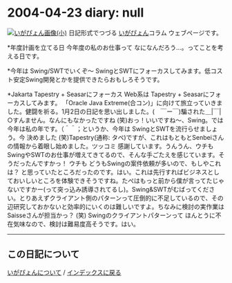 2004-04-23 diary: null
=====================================================================================================
[![いがぴょん画像(小)](https://igapyon.github.io/diary/images/iga200306s.jpg "いがぴょん")](https://igapyon.github.io/diary/memo/memoigapyon.html) 日記形式でつづる [いがぴょん](https://igapyon.github.io/diary/memo/memoigapyon.html)コラム ウェブページです。

*年度計画を立てる日
今年度の私のお仕事って なになんだろう…。ってことを考える日です。

*今年は Swing/SWTでいくぞ～
SwingとSWTにフォーカスしてみます。低コスト安定Swing開発とかを提供できたらおもしろそうです。

*Jakarta Tapestry + Seasarにフォーカス
Web系は Tapestry + Seasarにフォーカスしてみます。
「Oracle Java Extreme(合コン)」に向けて旅立っていきました。健闘を祈る。1月2日の日記を思い出しました。(　￣ー￣)騙された＿|￣|○すんません。なんにもなかったですね (笑)おっ！いいですね～、Swing。では今年は私の年です。（＾＾；というか、今年は SwingとSWTを流行らせましょう。今 決めました (笑)Tapestry(通称: タペ)ですが、これはもともとSenbeiさんの情報から着眼し始めました。ツッコミ 感謝しています。うんうん、ウチもSwingやSWTのお仕事が増えてきてるので、そんな手ごたえを感じています。そうだったんですかっ！ ウチも どうもSwingの案件依頼が多いので、もしやこれは？ と思っていたところだったのです。はい。これは先行すればビジネスとしておいしいところを体験できそうですね。たぺはもっと前から僕が言ってたじゃないですかー(って突っ込み誘導されてるし)。Swing&SWTがむばってください。とりあえずクライアント側のパターンって圧倒的に不足しているので、その辺研究しておかないと効率的にいくのは難しいですよ。ちなみに検討の実作業はSaisseさんが担当かっ？ (笑) Swingのクライアントパターンって ほんとうに不在気味なので、検討は難易度高そうです。はい。


----------------------------------------------------------------------------------------------------

## この日記について
[いがぴょんについて](https://igapyon.github.io/diary/memo/memoigapyon.html) / [インデックスに戻る](https://igapyon.github.io/diary/idxall.html)
